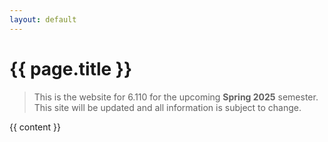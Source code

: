 ```yaml
---
layout: default
---
```


<h1> {{ page.title }} </h1>

<blockquote class="warning"> <p>This is the website for 6.110 for the upcoming <strong>Spring 2025</strong> semester. This site will be updated and all information is subject to change.</p> </blockquote>

{{ content }}